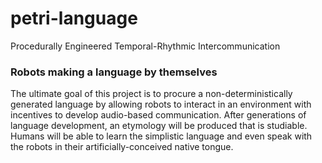 # petri-language
Procedurally Engineered Temporal-Rhythmic Intercommunication

### Robots making a language by themselves
The ultimate goal of this project is to procure a non-deterministically generated language by allowing robots to interact in an environment with incentives to develop audio-based communication. After generations of language development, an etymology will be produced that is studiable. Humans will be able to learn the simplistic language and even speak with the robots in their artificially-conceived native tongue.
